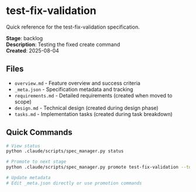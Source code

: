 # test-fix-validation

Quick reference for the test-fix-validation specification.

**Stage**: backlog  
**Description**: Testing the fixed create command  
**Created**: 2025-08-04

## Files
- `overview.md` - Feature overview and success criteria
- `_meta.json` - Specification metadata and tracking
- `requirements.md` - Detailed requirements (created when moved to scope)
- `design.md` - Technical design (created during design phase)
- `tasks.md` - Implementation tasks (created during task breakdown)

## Quick Commands
```bash
# View status
python .claude/scripts/spec_manager.py status

# Promote to next stage
python .claude/scripts/spec_manager.py promote test-fix-validation --to=scope

# Update metadata
# Edit _meta.json directly or use promotion commands
```
